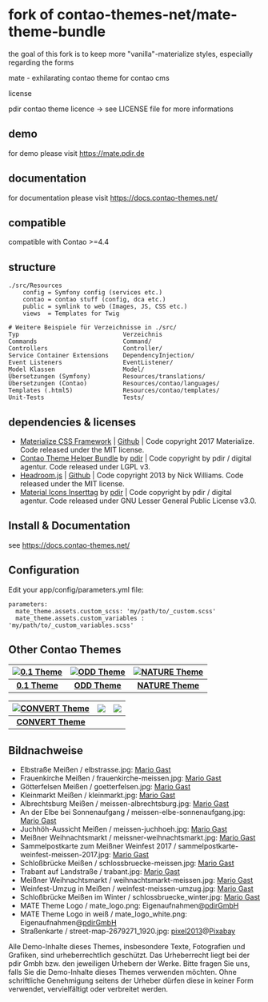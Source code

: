 # fork of contao-themes-net/mate-theme-bundle

the goal of this fork is to keep more "vanilla"-materialize styles, especially regarding the forms

mate - exhilarating contao theme for contao cms

license

pdir contao theme licence -> see LICENSE file for more informations

## demo

for demo please visit https://mate.pdir.de

## documentation

for documentation please visit https://docs.contao-themes.net/

## compatible
compatible with Contao >=4.4

## structure

    ./src/Resources
        config = Symfony config (services etc.)
        contao = contao stuff (config, dca etc.)
        public = symlink to web (Images, JS, CSS etc.)
        views  = Templates for Twig

    # Weitere Beispiele für Verzeichnisse in ./src/
    Typ     	                    Verzeichnis
    Commands	                    Command/
    Controllers	                    Controller/
    Service Container Extensions	DependencyInjection/
    Event Listeners	                EventListener/
    Model Klassen	                Model/
    Übersetzungen (Symfony)	        Resources/translations/
    Übersetzungen (Contao)	        Resources/contao/languages/
    Templates (.html5)              Resources/contao/templates/
    Unit-Tests	                    Tests/


## dependencies & licenses

- [Materialize CSS Framework](http://materializecss.com/) | [Github](https://github.com/Dogfalo/materialize) | Code copyright 2017 Materialize. Code released under the MIT license.
- [Contao Theme Helper Bundle](https://github.com/pdir/contao-theme-helper-bundle) by [pdir](https://pdir.de/ "Webdesign für Dresden") | Code copyright by pdir / digital agentur. Code released under LGPL v3.
- [Headroom.js](http://wicky.nillia.ms/headroom.js/) | [Github](https://github.com/WickyNilliams/headroom.js) | Code copyright 2013 by Nick Williams. Code released under the MIT license.
- [Material Icons Inserttag](https://github.com/contao-themes-net/material-icons-inserttag) by [pdir](https://pdir.de/ "Webdesign für Dresden") | Code copyright by pdir / digital agentur. Code released under GNU Lesser General Public License v3.0.


## Install & Documentation

see https://docs.contao-themes.net/

## Configuration

Edit your app/config/parameters.yml file:

    parameters:
      mate_theme.assets.custom_scss: 'my/path/to/_custom.scss'
      mate_theme.assets.custom_variables : 'my/path/to/_custom_variables.scss'

## Other Contao Themes

| [![0.1 Theme](https://contao-themes.net/assets/images/3/0.1_Energy_saving_Contao_Theme_00-1e927a73.jpg)](https://contao-themes.net/theme-detail/zeroone.html) | [![ODD Theme](https://contao-themes.net/assets/images/c/ODD_Exploring_Contao_Theme_05-9e3a18d8.png)](https://contao-themes.net/theme-detail/odd.html) | [![NATURE Theme](https://contao-themes.net/assets/images/6/00_00_naturetheme-605a9391.jpg)](https://contao-themes.net/theme-detail/nature.html) |
|:---:|:---:|:---:|
| [**0.1 Theme**](https://contao-themes.net/theme-detail/zeroone.html)  | [**ODD Theme**](https://contao-themes.net/theme-detail/odd.html)  | [**NATURE Theme**](https://contao-themes.net/theme-detail/nature.html)  |

| [![CONVERT Theme](https://contao-themes.net/assets/images/7/Convert_Selling_Contao_Theme_01-9c1306b6.png)](https://contao-themes.net/theme-detail/convert.html) | ![](https://contao-themes.net/files/contao-themes-net/screenshots/platzhalter.jpg) | ![](https://contao-themes.net/files/contao-themes-net/screenshots/platzhalter.jpg) |
|:---:|:---:|:---:|
| [**CONVERT Theme**](https://contao-themes.net/theme-detail/convert.html)  |  |  |

## Bildnachweise

* Elbstraße Meißen / elbstrasse.jpg: [Mario Gast](http://dream-picture-moments.de/)
* Frauenkirche Meißen / frauenkirche-meissen.jpg: [Mario Gast](http://dream-picture-moments.de/)
* Götterfelsen Meißen / goetterfelsen.jpg: [Mario Gast](http://dream-picture-moments.de/)
* Kleinmarkt Meißen / kleinmarkt.jpg: [Mario Gast](http://dream-picture-moments.de/)
* Albrechtsburg Meißen / meissen-albrechtsburg.jpg: [Mario Gast](http://dream-picture-moments.de/)
* An der Elbe bei Sonnenaufgang / meissen-elbe-sonnenaufgang.jpg: [Mario Gast](http://dream-picture-moments.de/)
* Juchhöh-Aussicht Meißen / meissen-juchhoeh.jpg: [Mario Gast](http://dream-picture-moments.de/)
* Meißner Weihnachtsmarkt / meissner-weihnachtsmarkt.jpg: [Mario Gast](http://dream-picture-moments.de/)
* Sammelpostkarte zum Meißner Weinfest 2017 / sammelpostkarte-weinfest-meissen-2017.jpg: [Mario Gast](http://dream-picture-moments.de/)
* Schloßbrücke Meißen / schlossbruecke-meissen.jpg: [Mario Gast](http://dream-picture-moments.de/)
* Trabant auf Landstraße / trabant.jpg: [Mario Gast](http://dream-picture-moments.de/)
* Meißner Weihnachtsmarkt / weihnachtsmarkt-meissen.jpg: [Mario Gast](http://dream-picture-moments.de/)
* Weinfest-Umzug in Meißen / weinfest-meissen-umzug.jpg: [Mario Gast](http://dream-picture-moments.de/)
* Schloßbrücke Meißen im Winter / schlossbruecke_winter.jpg: [Mario Gast](http://dream-picture-moments.de/)
* MATE Theme Logo / mate_logo.png: Eigenaufnahmen@[pdirGmbH](https://pdir.de/)
* MATE Theme Logo in weiß / mate_logo_white.png: Eigenaufnahmen@[pdirGmbH](https://pdir.de/)
* Straßenkarte / street-map-2679271_1920.jpg: [pixel2013](https://pixabay.com/de/users/pixel2013-2364555/)@[Pixabay](https://pixabay.com/de/photos/stra%C3%9Fenkarte-map-suchen-finden-2679271/)

Alle Demo-Inhalte dieses Themes, insbesondere Texte, Fotografien und Grafiken, sind urheberrechtlich geschützt. Das Urheberrecht liegt bei der pdir Gmbh bzw. den jeweiligen Urhebern der Werke. Bitte fragen Sie uns, falls Sie die Demo-Inhalte dieses Themes verwenden möchten. Ohne schriftliche Genehmigung seitens der Urheber dürfen diese in keiner Form verwendet, vervielfältigt oder verbreitet werden.
